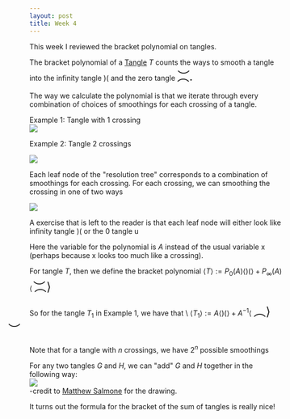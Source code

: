 ```yaml
---
layout: post
title: Week 4
---
```



<style>
div.a {
  margin-left: 200px;
  width: 5px;
  height: 5px;
  top: -45px;
  transform: rotate(90deg);
  position: relative;
}
img {
    display: block;
    margin-left: auto;
    margin-right: auto;
    }
</style>

This week I reviewed the bracket polynomial on tangles. 

<!-- 
<a href="http://127.0.0.1:4000/ResearchJournal//2019/05/13/RationalTangles.html#tangle">Tangle</a>  -->

The bracket polynomial of a <a href="https://leoncyao.github.io/ResearchJournal///2019/05/13/RationalTangles.html#tangle">Tangle</a> $T$ counts the ways to smooth a tangle into the infinity tangle $)($ and the zero tangle <font size="+2"> <span>
    &#xFE35;.
    <span style="position:relative; left:-37px; top:0.5px;">&#xFE36;</span>
</span></font>

The way we calculate the polynomial is that we iterate through every combination of choices of smoothings for each crossing of a tangle. 

Example 1: Tangle with 1 crossing
<img src = "{{site.baseurl}}/assets/img/1twist.jpg">


Example 2: Tangle 2 crossings 

<img src = "{{site.baseurl}}/assets/img/2twists.jpg">

Each leaf node of the "resolution tree" corresponds to a combination of smoothings for each crossing. For each crossing, we can smoothing the crossing in one of two ways

<img src = "{{site.baseurl}}/assets/img/SplittingRule.jpg">

A exercise that is left to the reader is that each leaf node will either look like infinity tangle $)($ or the $0$ tangle u

Here the variable for the polynomial is $A$ instead of the usual variable x (perhaps because x looks too much like a crossing). 

For tangle $T$, then we define the bracket polynomial $\langle T \rangle := P_0(A)\langle )( \rangle + P_{\infty}(A)\langle$ <font size="+2"> <span>
    &#xFE35;$\rangle$
    <span style="position:relative; left:-42px; top:0.5px;">&#xFE36;</span>
</span></font>

So for the tangle $T_1$ in Example 1, we have that \\
$\langle T_1 \rangle := A \langle )( \rangle + A^{-1}\langle$ <font size="+2"> <span>
    &#xFE35;$\rangle$
    <span style="position:relative; left:-42px; top:0.5px;">&#xFE36;</span>
</span></font>


Note that for a tangle with $n$ crossings, we have $2^n$ possible smoothings

For any two tangles $G$ and $H$, we can "add" $G$ and $H$ together in the following way: 
<img src="{{site.baseurl}}/assets/img/TangleAddition.jpg">
-credit to <a href="https://youtu.be/o6UnPngxbOo?t=192">Matthew Salmone</a> for the drawing. 

It turns out the formula for the bracket of the sum of tangles is really nice! 





